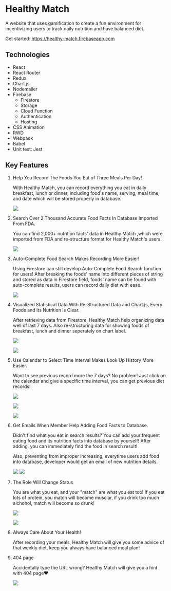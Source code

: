 # Healthy Match

A website that uses gamification to create a fun environment for incentivizing users to track daily nutrition and have balanced diet.

Get started: https://healthy-match.firebaseapp.com

## Technologies

- React
- React Router
- Redux
- Chart.js
- Nodemailer
- Firebase
  - Firestore
  - Storage
  - Cloud Function
  - Authentication
  - Hosting
- CSS Animation
- RWD
- Webpack
- Babel
- Unit test: Jest

## Key Features

1. Help You Record The Foods You Eat of Three Meals Per Day!

   With Healthy Match, you can record everything you eat in daily breakfast, lunch or dinner, including food's name, serving, meal time, and date which will be stored properly in database.

   ![](https://i.imgur.com/64r047Q.png)

2) Search Over 2 Thousand Accurate Food Facts In Database Imported From FDA.

   You can find 2,000+ nutrition facts' data in Healthy Match ,which were imported from FDA and re-structure format for Healthy Match's users.

   ![](https://i.imgur.com/H1drDi1.gif)

3. Auto-Complete Food Search Makes Recording More Easier!

   Using Firestore can still develop Auto-Complete Food Search function for users! After breaking the foods' name into different pieces of string and stored as data in Firestore field, foods' name can be found with auto-complete results, users can record daily diet with ease.

   ![](https://i.imgur.com/6GCUUYU.gif)

4. Visualized Statistical Data With Re-Structured Data and Chart.js, Every Foods and Its Nutrition Is Clear.

   After retrieving data from Firestore, Healthy Match help organizing data well of last 7 days. Also re-structuring data for showing foods of breakfast, lunch and dinner seperately on chart label.

   ![](https://i.imgur.com/KyFTU7l.png)

   ![](https://i.imgur.com/QxqwNvR.png)

5) Use Calendar to Select Time Interval Makes Look Up History More Easier.

   Want to see previous record more the 7 days? No problem! Just click on the calendar and give a specific time interval, you can get previous diet records!

   ![](https://i.imgur.com/MnmW0Nw.png)

   ![](https://i.imgur.com/lvxbOjv.png)

   ![](https://i.imgur.com/mxLikWf.gif)

6.  Get Emails When Member Help Adding Food Facts to Database.

    Didn't find what you eat in search results? You can add your frequent eating food and its nutrition facts into database by yourself! After adding, you can immediately find the food in search result!

    Also, preventing from improper increasing, everytime users add food into database, developer would get an email of new nutrition details.

    ![](https://i.imgur.com/fHKKiP0.png)
    ![](https://i.imgur.com/WR2Qk8v.png)

7.  The Role Will Change Status

    You are what you eat, and your "match" are what you eat too! If you eat lots of protein, you match will become musclar, if you drink too much alchohol, match will become so drunk!

    ![](https://i.imgur.com/TulYX0u.png)

    ![](https://i.imgur.com/ov5qvqJ.png)

8.  Always Care About Your Health!

    After recording your meals, Healthy Match will give you some advice of that weekly diet, keep you always have balanced meal plan!

9.  404 page

    Accidentally type the URL wrong? Healthy Match will give you a hint with 404 page❤

    ![](https://i.imgur.com/5eVky14.png)

